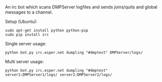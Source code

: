 An irc bot which scans DMPServer logfiles and sends joins/quits and global messages to a channel.

Setup (Ubuntu):

    sudo apt-get install python python-pip
    sudo pip install irc

Single server usage:

    python bot.py irc.esper.net dumpling "#dmptest" DMPServer/logs/ 

Multi server usage:

    python bot.py irc.esper.net dumpling "#dmptest" server1:DMPServer1/logs/ server2:DMPServer2/logs/
